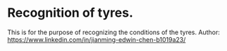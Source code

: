 # **Recognition of tyres**.

This is for the purpose of recognizing the conditions of the tyres.
Author: https://www.linkedin.com/in/jianming-edwin-chen-b1019a23/
